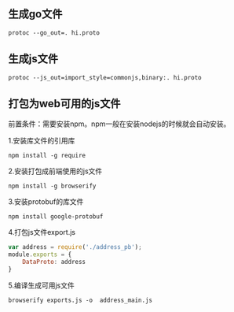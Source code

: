 ## 生成go文件
```shell script
protoc --go_out=. hi.proto
```

## 生成js文件
```shell script
protoc --js_out=import_style=commonjs,binary:. hi.proto
```

## 打包为web可用的js文件
前置条件：需要安装npm。npm一般在安装nodejs的时候就会自动安装。

1.安装库文件的引用库
```shell script
npm install -g require
```
2.安装打包成前端使用的js文件
```shell script
npm install -g browserify
```
3.安装protobuf的库文件
```shell script
npm install google-protobuf
```
4.打包js文件export.js
```js
var address = require('./address_pb');
module.exports = {
    DataProto: address
}
```
5.编译生成可用js文件
```shell script
browserify exports.js -o  address_main.js
```